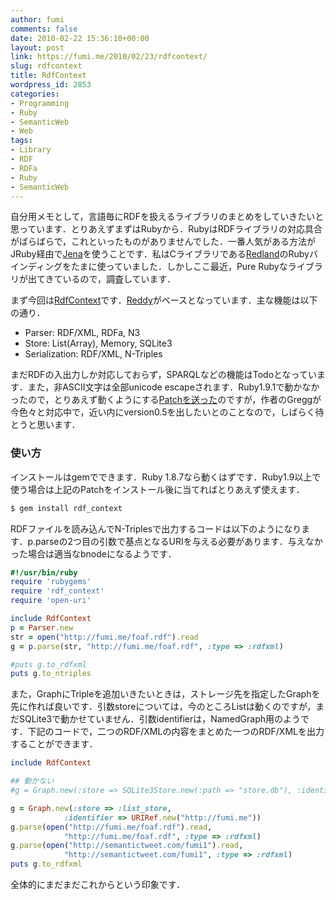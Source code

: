 ```yaml
---
author: fumi
comments: false
date: 2010-02-22 15:36:10+00:00
layout: post
link: https://fumi.me/2010/02/23/rdfcontext/
slug: rdfcontext
title: RdfContext
wordpress_id: 2853
categories:
- Programming
- Ruby
- SemanticWeb
- Web
tags:
- Library
- RDF
- RDFa
- Ruby
- SemanticWeb
---
```


自分用メモとして，言語毎にRDFを扱えるライブラリのまとめをしていきたいと思っています．とりあえずまずはRubyから．RubyはRDFライブラリの対応具合がばらばらで，これといったものがありませんでした．一番人気がある方法がJRuby経由で[Jena](http://jena.sourceforge.net/)を使うことです．私はCライブラリである[Redland](http://librdf.org/)のRubyバインディングをたまに使っていました．しかしここ最近，Pure Rubyなライブラリが出てきているので，調査しています．

まず今回は[RdfContext](http://github.com/gkellogg/rdf_context)です．[Reddy](http://github.com/tommorris/reddy)がベースとなっています．主な機能は以下の通り．


* Parser: RDF/XML, RDFa, N3
* Store: List(Array), Memory, SQLite3
* Serialization: RDF/XML, N-Triples

まだRDFの入出力しか対応しておらず，SPARQLなどの機能はTodoとなっています．また，非ASCII文字は全部unicode escapeされます．Ruby1.9.1で動かなかったので，とりあえず動くようにする[Patchを送った](http://gkellogg.lighthouseapp.com/projects/43717/tickets/1-patches-for-ruby-19)のですが，作者のGreggが今色々と対応中で，近い内にversion0.5を出したいとのことなので，しばらく待とうと思います．

### 使い方

インストールはgemでできます．Ruby 1.8.7なら動くはずです．Ruby1.9以上で使う場合は上記のPatchをインストール後に当てればとりあえず使えます．

```bash
$ gem install rdf_context
```

RDFファイルを読み込んでN-Triplesで出力するコードは以下のようになります．p.parseの2つ目の引数で基点となるURIを与える必要があります．与えなかった場合は適当なbnodeになるようです．

```ruby
#!/usr/bin/ruby
require 'rubygems'
require 'rdf_context'
require 'open-uri'

include RdfContext
p = Parser.new
str = open("http://fumi.me/foaf.rdf").read
g = p.parse(str, "http://fumi.me/foaf.rdf", :type => :rdfxml)

#puts g.to_rdfxml
puts g.to_ntriples
```

また，GraphにTripleを追加いきたいときは，ストレージ先を指定したGraphを先に作れば良いです．引数storeについては，今のところListは動くのですが，まだSQLite3で動かせていません．引数identifierは，NamedGraph用のようです．下記のコードで，二つのRDF/XMLの内容をまとめた一つのRDF/XMLを出力することができます．

```ruby
include RdfContext

## 動かない
#g = Graph.new(:store => SQLite3Store.new(:path => "store.db"), :identifier => URIRef.new("http://fumi.me"))

g = Graph.new(:store => :list_store,
            :identifier => URIRef.new("http://fumi.me"))
g.parse(open("http://fumi.me/foaf.rdf").read,
            "http://fumi.me/foaf.rdf", :type => :rdfxml)
g.parse(open("http://semantictweet.com/fumi1").read,
            "http://semantictweet.com/fumi1", :type => :rdfxml)
puts g.to_rdfxml
```

全体的にまだまだこれからという印象です．

